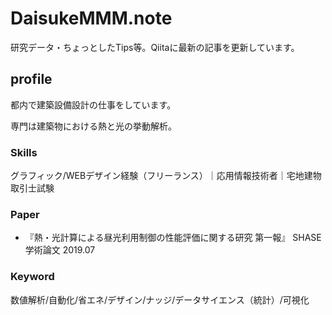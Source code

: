 # DaisukeMMM.note
研究データ・ちょっとしたTips等。Qiitaに最新の記事を更新しています。

## profile
都内で建築設備設計の仕事をしています。

専門は建築物における熱と光の挙動解析。

### Skills
グラフィック/WEBデザイン経験（フリーランス）｜応用情報技術者｜宅地建物取引士試験

### Paper
* 『熱・光計算による昼光利用制御の性能評価に関する研究 第一報』 SHASE学術論文 2019.07

### Keyword
数値解析/自動化/省エネ/デザイン/ナッジ/データサイエンス（統計）/可視化


